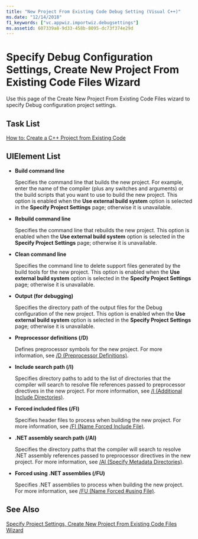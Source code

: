 ```yaml
---
title: "New Project From Existing Code Debug Setting (Visual C++)"
ms.date: "12/14/2018"
f1_keywords: ["vc.appwiz.importwiz.debugsettings"]
ms.assetid: 607339a8-9d33-458b-8095-dc73f374e29d
---
```

# Specify Debug Configuration Settings, Create New Project From Existing Code Files Wizard

Use this page of the Create New Project From Existing Code Files wizard to specify Debug configuration project settings.

## Task List

[How to: Create a C++ Project from Existing Code](how-to-create-a-cpp-project-from-existing-code.md)

## UIElement List

- **Build command line**

   Specifies the command line that builds the new project. For example, enter the name of the compiler (plus any switches and arguments) or the build scripts that you want to use to build the new project. This option is enabled when the **Use external build system** option is selected in the **Specify Project Settings** page; otherwise it is unavailable.

- **Rebuild command line**

   Specifies the command line that rebuilds the new project. This option is enabled when the **Use external build system** option is selected in the **Specify Project Settings** page; otherwise it is unavailable.

- **Clean command line**

   Specifies the command line to delete support files generated by the build tools for the new project. This option is enabled when the **Use external build system** option is selected in the **Specify Project Settings** page; otherwise it is unavailable.

- **Output (for debugging)**

   Specifies the directory path of the output files for the Debug configuration of the new project. This option is enabled when the **Use external build system** option is selected in the **Specify Project Settings** page; otherwise it is unavailable.

- **Preprocessor definitions (/D)**

   Defines preprocessor symbols for the new project. For more information, see [/D (Preprocessor Definitions)](reference/d-preprocessor-definitions.md).

- **Include search path (/I)**

   Specifies directory paths to add to the list of directories that the compiler will search to resolve file references passed to preprocessor directives in the new project. For more information, see [/I (Additional Include Directories)](reference/i-additional-include-directories.md).

- **Forced included files (/FI)**

   Specifies header files to process when building the new project. For more information, see [/FI (Name Forced Include File)](reference/fi-name-forced-include-file.md).

- **.NET assembly search path (/AI)**

   Specifies the directory paths that the compiler will search to resolve .NET assembly references passed to preprocessor directives in the new project. For more information, see [/AI (Specify Metadata Directories)](reference/ai-specify-metadata-directories.md).

- **Forced using .NET assemblies (/FU)**

   Specifies .NET assemblies to process when building the new project. For more information, see [/FU (Name Forced #using File)](reference/fu-name-forced-hash-using-file.md).

## See Also

[Specify Project Settings, Create New Project From Existing Code Files Wizard](specify-project-settings-create-new-project-from-existing-code-files-wizard.md)
